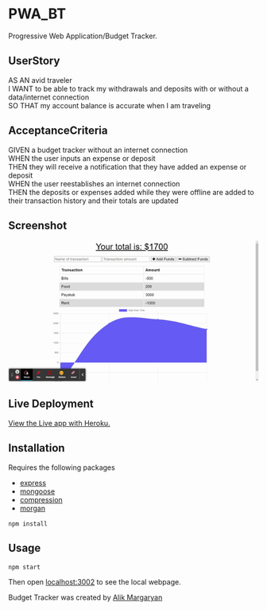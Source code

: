 # PWA_BT

Progressive Web Application/Budget Tracker.

## UserStory

AS AN avid traveler  
I WANT to be able to track my withdrawals and deposits with or without a data/internet connection  
SO THAT my account balance is accurate when I am traveling

## AcceptanceCriteria

GIVEN a budget tracker without an internet connection  
WHEN the user inputs an expense or deposit  
THEN they will receive a notification that they have added an expense or deposit  
WHEN the user reestablishes an internet connection  
THEN the deposits or expenses added while they were offline are added to their transaction history and their totals are updated

## Screenshot

![A screenshot of the application](Assets/Images/BudgetTracker.gif)

## Live Deployment
[View the Live app with Heroku.](https://evening-lake-38762.herokuapp.com/)

## Installation

Requires the following packages

* [express](https://www.npmjs.com/package/express)
* [mongoose](https://www.npmjs.com/package/mongoose)
* [compression](https://www.npmjs.com/package/compression)
* [morgan](https://www.npmjs.com/package/morgan)

```
npm install
```

## Usage

```
npm start
```
Then open [localhost:3002](http://localhost:3002/) to see the local webpage.

Budget Tracker was created by [Alik Margaryan](https://github.com/AM0726Github)
